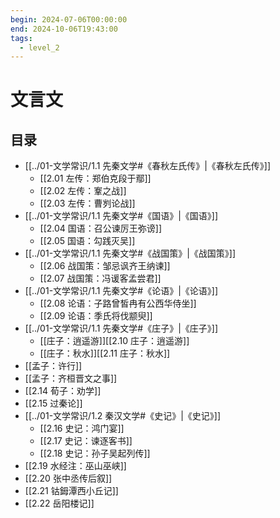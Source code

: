 ```yaml
---
begin: 2024-07-06T00:00:00
end: 2024-10-06T19:43:00
tags:
  - level_2
---
```


# 文言文

## 目录

- [[../01-文学常识/1.1 先秦文学#《春秋左氏传》|《春秋左氏传》]]
	- [[2.01 左传：郑伯克段于鄢]] 
	- [[2.02 左传：鞌之战]]
	- [[2.03 左传：曹刿论战]]
- [[../01-文学常识/1.1 先秦文学#《国语》|《国语》]]
	- [[2.04 国语：召公谏厉王弥谤]]
	- [[2.05 国语：勾践灭吴]]
- [[../01-文学常识/1.1 先秦文学#《战国策》|《战国策》]]
	- [[2.06 战国策：邹忌讽齐王纳谏]]
	- [[2.07 战国策：冯谖客孟尝君]]
- [[../01-文学常识/1.1 先秦文学#《论语》|《论语》]]
	- [[2.08 论语：子路曾皙冉有公西华侍坐]]
	- [[2.09 论语：季氏将伐颛臾]]
- [[../01-文学常识/1.1 先秦文学#《庄子》|《庄子》]]
	- [[庄子：逍遥游]][[2.10 庄子：逍遥游]]
	- [[庄子：秋水]][[2.11 庄子：秋水]]
- [[孟子：许行]]
- [[孟子：齐桓晋文之事]]
- [[2.14 荀子：劝学]]
- [[2.15 过秦论]]
- [[../01-文学常识/1.2 秦汉文学#《史记》|《史记》]]
	- [[2.16 史记：鸿门宴]]
	- [[2.17 史记：谏逐客书]]
	- [[2.18 史记：孙子吴起列传]]
- [[2.19 水经注：巫山巫峡]]
- [[2.20 张中丞传后叙]]
- [[2.21 钴鉧潭西小丘记]]
- [[2.22 岳阳楼记]]

